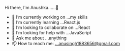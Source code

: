  Hi there, I'm Anushka......👋

- 🔭 I’m currently working on ...my skills 
- 🌱 I’m currently learning ...React.js
- 👯 I’m looking to collaborate on ...React
- 🤔 I’m looking for help with ...JavaScript
- 💬 Ask me about ...anything
- 📫 How to reach me: ...anusingh1883656@gmail.com

